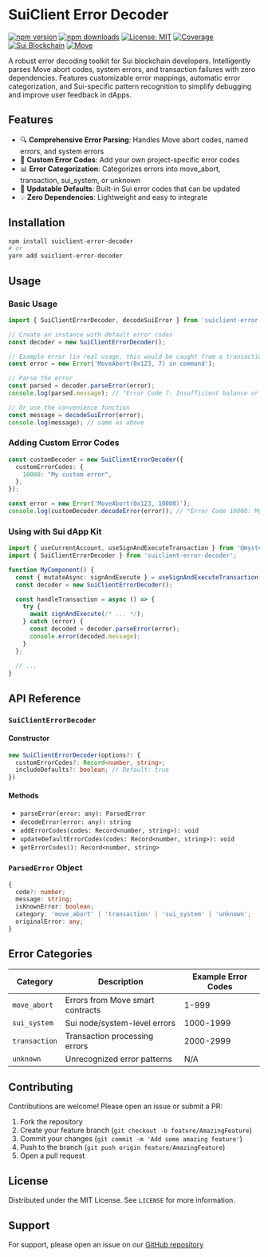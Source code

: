 # SuiClient Error Decoder

[![npm version](https://img.shields.io/npm/v/suiclient-error-decoder.svg?style=flat-square)](https://www.npmjs.com/package/suiclient-error-decoder)
[![npm downloads](https://img.shields.io/npm/dm/suiclient-error-decoder.svg?style=flat-square)](https://npm-stat.com/charts.html?package=suiclient-error-decoder)
[![License: MIT](https://img.shields.io/badge/License-MIT-yellow.svg?style=flat-square)](https://opensource.org/licenses/MIT)
[![Coverage](https://img.shields.io/endpoint?url=https://raw.githubusercontent.com/Signor1/suiClient-Error-Decoder/main/coverage-badge.json&style=flat-square)](https://github.com/Signor1/suiClient-Error-Decoder)
[![Sui Blockchain](https://img.shields.io/badge/Built%20for-Sui%20Blockchain-6FBCF0.svg?style=flat-square)](https://sui.io)
[![Move](https://img.shields.io/badge/Move-008080?style=flat-square&logo=rust&logoColor=white)](https://move-language.github.io/move/)

A robust error decoding toolkit for Sui blockchain developers. Intelligently parses Move abort codes, system errors, and transaction failures with zero dependencies. Features customizable error mappings, automatic error categorization, and Sui-specific pattern recognition to simplify debugging and improve user feedback in dApps.

## Features

- 🔍 **Comprehensive Error Parsing**: Handles Move abort codes, named errors, and system errors
- 🎯 **Custom Error Codes**: Add your own project-specific error codes
- 📊 **Error Categorization**: Categorizes errors into move_abort, transaction, sui_system, or unknown
- 🔄 **Updatable Defaults**: Built-in Sui error codes that can be updated
- 💡 **Zero Dependencies**: Lightweight and easy to integrate

## Installation

```bash
npm install suiclient-error-decoder
# or
yarn add suiclient-error-decoder
```

## Usage

### Basic Usage

```typescript
import { SuiClientErrorDecoder, decodeSuiError } from 'suiclient-error-decoder';

// Create an instance with default error codes
const decoder = new SuiClientErrorDecoder();

// Example error (in real usage, this would be caught from a transaction)
const error = new Error('MoveAbort(0x123, 7) in command');

// Parse the error
const parsed = decoder.parseError(error);
console.log(parsed.message); // "Error Code 7: Insufficient balance or resources"

// Or use the convenience function
const message = decodeSuiError(error);
console.log(message); // same as above
```

### Adding Custom Error Codes

```typescript
const customDecoder = new SuiClientErrorDecoder({
  customErrorCodes: {
    10000: "My custom error",
  },
});

const error = new Error('MoveAbort(0x123, 10000)');
console.log(customDecoder.decodeError(error)); // "Error Code 10000: My custom error"
```

### Using with Sui dApp Kit

```typescript
import { useCurrentAccount, useSignAndExecuteTransaction } from '@mysten/dapp-kit';
import { SuiClientErrorDecoder } from 'suiclient-error-decoder';

function MyComponent() {
  const { mutateAsync: signAndExecute } = useSignAndExecuteTransaction();
  const decoder = new SuiClientErrorDecoder();

  const handleTransaction = async () => {
    try {
      await signAndExecute(/* ... */);
    } catch (error) {
      const decoded = decoder.parseError(error);
      console.error(decoded.message);
    }
  };
  
  // ...
}
```

## API Reference

### `SuiClientErrorDecoder`

#### Constructor

```typescript
new SuiClientErrorDecoder(options?: {
  customErrorCodes?: Record<number, string>;
  includeDefaults?: boolean; // Default: true
})
```

#### Methods

- `parseError(error: any): ParsedError`
- `decodeError(error: any): string`
- `addErrorCodes(codes: Record<number, string>): void`
- `updateDefaultErrorCodes(codes: Record<number, string>): void`
- `getErrorCodes(): Record<number, string>`

### `ParsedError` Object

```typescript
{
  code?: number;
  message: string;
  isKnownError: boolean;
  category: 'move_abort' | 'transaction' | 'sui_system' | 'unknown';
  originalError: any;
}
```

## Error Categories

| Category       | Description                               | Example Error Codes |
|----------------|-------------------------------------------|---------------------|
| `move_abort`   | Errors from Move smart contracts          | 1-999              |
| `sui_system`   | Sui node/system-level errors             | 1000-1999          |
| `transaction`  | Transaction processing errors            | 2000-2999          |
| `unknown`      | Unrecognized error patterns              | N/A                |

## Contributing

Contributions are welcome! Please open an issue or submit a PR:

1. Fork the repository
2. Create your feature branch (`git checkout -b feature/AmazingFeature`)
3. Commit your changes (`git commit -m 'Add some amazing feature'`)
4. Push to the branch (`git push origin feature/AmazingFeature`)
5. Open a pull request

## License

Distributed under the MIT License. See `LICENSE` for more information.

## Support

For support, please open an issue on our [GitHub repository](https://github.com/Signor1/suiClient-Error-Decoder/issues)
